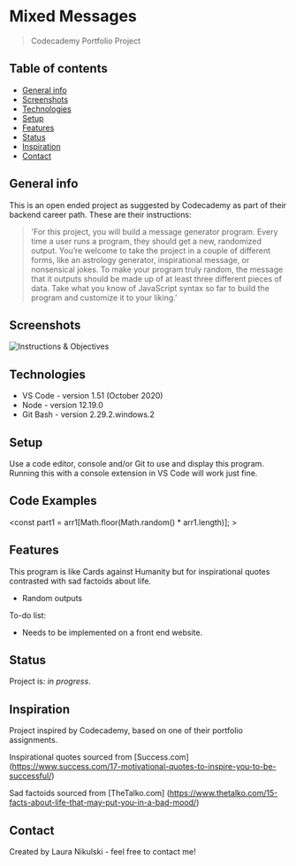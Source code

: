 # Mixed Messages
> Codecademy Portfolio Project

## Table of contents
* [General info](#general-info)
* [Screenshots](#screenshots)
* [Technologies](#technologies)
* [Setup](#setup)
* [Features](#features)
* [Status](#status)
* [Inspiration](#inspiration)
* [Contact](#contact)

## General info
This is an open ended project as suggested by Codecademy as part of their backend career path. These are their instructions: 
>'For this project, you will build a message generator program. 
Every time a user runs a program, they should get a new, randomized output. 
You’re welcome to take the project in a couple of different forms, like an astrology generator, inspirational message, or nonsensical jokes. 
To make your program truly random, the message that it outputs should be made up of at least three different pieces of data. 
Take what you know of JavaScript syntax so far to build the program and customize it to your liking.'

## Screenshots
![Instructions & Objectives](file:///C:/Users/brewe/Desktop/Laura/Codecademy/Mixed%20Messages/readme%20screenshot.jpg)

## Technologies
* VS Code - version 1.51 (October 2020)
* Node - version 12.19.0
* Git Bash - version 2.29.2.windows.2

## Setup
Use a code editor, console and/or Git to use and display this program. Running this with a console extension in VS Code 
will work just fine. 

## Code Examples
<const part1 = arr1[Math.floor(Math.random() * arr1.length)]; >

## Features
This program is like Cards against Humanity but for inspirational quotes contrasted with sad factoids about life.  
* Random outputs

To-do list:
* Needs to be implemented on a front end website. 

## Status
Project is: _in progress_. 

## Inspiration
Project inspired by Codecademy, based on one of their portfolio assignments. 

Inspirational quotes sourced from [Success.com] (https://www.success.com/17-motivational-quotes-to-inspire-you-to-be-successful/) 

Sad factoids sourced from [TheTalko.com] (https://www.thetalko.com/15-facts-about-life-that-may-put-you-in-a-bad-mood/)

## Contact
Created by Laura Nikulski - feel free to contact me!